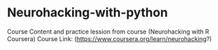 # Neurohacking-with-python
Course Content and practice lession from course (Neurohacking with R Coursera)
Course Link: (https://www.coursera.org/learn/neurohacking?)
